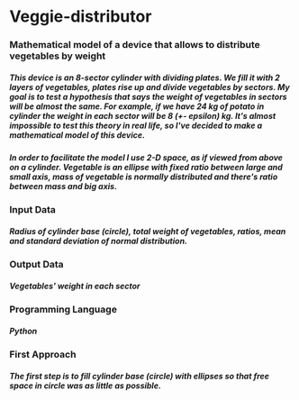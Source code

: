# Veggie-distributor
### Mathematical model of a device that allows to distribute vegetables by weight
##### This device is an 8-sector cylinder with dividing plates. We fill it with 2 layers of vegetables, plates rise up and divide vegetables by sectors. My goal is to test a hypothesis that says the weight of vegetables in sectors will be almost the same. For example, if we have 24 kg of potato in cylinder the weight in each sector will be 8 (+- epsilon) kg. It's almost impossible to test this theory in real life, so I've decided to make a mathematical model of this device. 
##### In order to facilitate the model I use 2-D space, as if viewed from above on a cylinder. Vegetable is an ellipse with fixed ratio between large and small axis, mass of vegetable is normally distributed and there's ratio between mass and big axis.
### Input Data
##### Radius of cylinder base (circle), total weight of vegetables, ratios, mean and standard deviation of normal distribution.
### Output Data
##### Vegetables' weight in each sector
### Programming Language
##### Python
### First Approach
##### The first step is to fill cylinder base (circle) with ellipses so that free space in circle was as little as possible.


